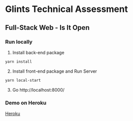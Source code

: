 # Glints Technical Assessment

## Full-Stack Web - Is It Open

### Run locally

1. Install back-end package

```zsh
yarn install
```

2. Install front-end package and Run Server

```zsh
yarn local-start
```

3. Go http://localhost:8000/

### Demo on Heroku

[Heroku](https://glints-full-web-is-it-open.herokuapp.com/)
